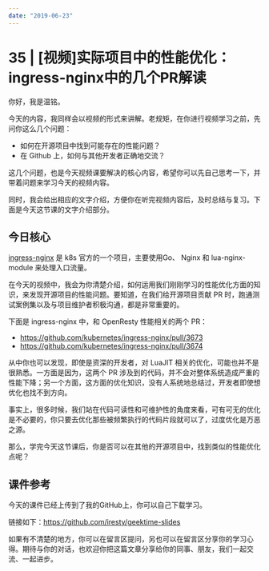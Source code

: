 ```yaml
---
date: "2019-06-23"
---  
```

      
# 35 | [视频]实际项目中的性能优化：ingress-nginx中的几个PR解读
你好，我是温铭。

今天的内容，我同样会以视频的形式来讲解。老规矩，在你进行视频学习之前，先问你这么几个问题：

* 如何在开源项目中找到可能存在的性能问题？
* 在 Github 上，如何与其他开发者正确地交流？

这几个问题，也是今天视频课要解决的核心内容，希望你可以先自己思考一下，并带着问题来学习今天的视频内容。

同时，我会给出相应的文字介绍，方便你在听完视频内容后，及时总结与复习。下面是今天这节课的文字介绍部分。

## 今日核心

[ingress-nginx](https://github.com/kubernetes/ingress-nginx) 是 k8s 官方的一个项目，主要使用Go、 Nginx 和 lua-nginx-module 来处理入口流量。

在今天的视频中，我会为你清楚介绍，如何运用我们刚刚学习的性能优化方面的知识，来发现开源项目的性能问题。要知道，在我们给开源项目贡献 PR 时，跑通测试案例集以及与项目维护者积极沟通，都是非常重要的。

下面是 ingress-nginx 中，和 OpenResty 性能相关的两个 PR：

* <https://github.com/kubernetes/ingress-nginx/pull/3673>
* <https://github.com/kubernetes/ingress-nginx/pull/3674>

<!-- [[[read_end]]] -->

从中你也可以发现，即使是资深的开发者，对 LuaJIT 相关的优化，可能也并不是很熟悉。一方面是因为，这两个 PR 涉及到的代码，并不会对整体系统造成严重的性能下降；另一个方面，这方面的优化知识，没有人系统地总结过，开发者即使想优化也找不到方向。

事实上，很多时候，我们站在代码可读性和可维护性的角度来看，可有可无的优化是不必要的，你只要去优化那些被频繁执行的代码片段就可以了，过度优化是万恶之源。

那么，学完今天这节课后，你是否可以在其他的开源项目中，找到类似的性能优化点呢？

## 课件参考

今天的课件已经上传到了我的GitHub上，你可以自己下载学习。

链接如下：<https://github.com/iresty/geektime-slides>

如果有不清楚的地方，你可以在留言区提问，另也可以在留言区分享你的学习心得。期待与你的对话，也欢迎你把这篇文章分享给你的同事、朋友，我们一起交流、一起进步。